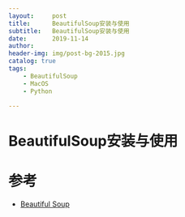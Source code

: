 ```yaml
---
layout:     post
title:      BeautifulSoup安装与使用
subtitle:   BeautifulSoup安装与使用
date:       2019-11-14
author:     
header-img: img/post-bg-2015.jpg
catalog: true
tags:
    - BeautifulSoup
    - MacOS
    - Python

---
```



# BeautifulSoup安装与使用





# 参考
+ [Beautiful Soup](https://www.crummy.com/software/BeautifulSoup/)
